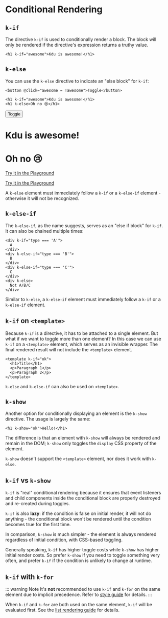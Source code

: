 # Conditional Rendering

<script setup>
import { ref } from 'kdu'
const awesome = ref(true)
</script>

## `k-if`

The directive `k-if` is used to conditionally render a block. The block will only be rendered if the directive's expression returns a truthy value.

```kdu-html
<h1 k-if="awesome">Kdu is awesome!</h1>
```

## `k-else`

You can use the `k-else` directive to indicate an "else block" for `k-if`:

```kdu-html
<button @click="awesome = !awesome">Toggle</button>

<h1 k-if="awesome">Kdu is awesome!</h1>
<h1 k-else>Oh no 😢</h1>
```

<div class="demo">
  <button @click="awesome = !awesome">Toggle</button>
  <h1 k-if="awesome">Kdu is awesome!</h1>
  <h1 k-else>Oh no 😢</h1>
</div>

<div class="composition-api">

[Try it in the Playground](https://kdujs-sfc.web.app/#eNpFkE1ugzAQha8y8SatVEDZIge16y56AW+ADIGAf+QZiwXiHt1V6gl7hNqBNju/N8+f3swi3pzLx0sQpZDU+sExEHJwlTKDdtYzLOCxgxU6bzUcY/SojDKtNcRQz0hWI5xT5ol9wGdlZLGBIiIKRu2mmjEqANkEZmvgtZ2Gdjwr8QAc9qcSFdvrdUJZbOE7RrHsTzBmQ/f4FJPvlwAD/dU4yKI/pfgexomw+ujBWPj5+vzep7L4ryRexLZkpmuX38iaeIYlFVX7gJQo4e4kLy6ftBI9s6OyKKJxo4y6Np+xyWvnkpP7YHjQmCPprPF2JvQRrkTCrMqsYv0FBxKDJw==)

</div>
<div class="options-api">

[Try it in the Playground](https://kdujs-sfc.web.app/#eNpFUEtOwzAQvcrUK5BIrG4jN4I1Cy7gjZNMGjfxR/ZYQap6D3ZInJAjYJNQLMuaN+/5aeZd2Yv39Twk1jAR+6A9tdLiu3eBYMBRpYXgKi3AoEg9PG61pICUgi1IEuSjVozOYAMUEm6SW+Hyk6/gd+sMCI1fFGFGAKJLRM7Cc7/ofj5JtjvBCQ57KVlL7nxeUPBN/GsjSUxHmCs9/n/KytchgY5/8xwEn45Fvotxidi+TWAdfH9+fO2s4PeR2BPTpixfGeXrS3Q2B7PtvBNRsmZLofRycgVLNhH52HCeG5dYxbGvV+xq5X3p1CFZ0gZrjKbqglsjhmwuWbEpEbHbDzcViUo=)

</div>

A `k-else` element must immediately follow a `k-if` or a `k-else-if` element - otherwise it will not be recognized.

## `k-else-if`

The `k-else-if`, as the name suggests, serves as an "else if block" for `k-if`. It can also be chained multiple times:

```kdu-html
<div k-if="type === 'A'">
  A
</div>
<div k-else-if="type === 'B'">
  B
</div>
<div k-else-if="type === 'C'">
  C
</div>
<div k-else>
  Not A/B/C
</div>
```

Similar to `k-else`, a `k-else-if` element must immediately follow a `k-if` or a `k-else-if` element.

## `k-if` on `<template>`

Because `k-if` is a directive, it has to be attached to a single element. But what if we want to toggle more than one element? In this case we can use `k-if` on a `<template>` element, which serves as an invisible wrapper. The final rendered result will not include the `<template>` element.

```kdu-html
<template k-if="ok">
  <h1>Title</h1>
  <p>Paragraph 1</p>
  <p>Paragraph 2</p>
</template>
```

`k-else` and `k-else-if` can also be used on `<template>`.

## `k-show`

Another option for conditionally displaying an element is the `k-show` directive. The usage is largely the same:

```kdu-html
<h1 k-show="ok">Hello!</h1>
```

The difference is that an element with `k-show` will always be rendered and remain in the DOM; `k-show` only toggles the `display` CSS property of the element.

`k-show` doesn't support the `<template>` element, nor does it work with `k-else`.

## `k-if` vs `k-show`

`k-if` is "real" conditional rendering because it ensures that event listeners and child components inside the conditional block are properly destroyed and re-created during toggles.

`k-if` is also **lazy**: if the condition is false on initial render, it will not do anything - the conditional block won't be rendered until the condition becomes true for the first time.

In comparison, `k-show` is much simpler - the element is always rendered regardless of initial condition, with CSS-based toggling.

Generally speaking, `k-if` has higher toggle costs while `k-show` has higher initial render costs. So prefer `k-show` if you need to toggle something very often, and prefer `k-if` if the condition is unlikely to change at runtime.

## `k-if` with `k-for`

::: warning Note
It's **not** recommended to use `k-if` and `k-for` on the same element due to implicit precedence. Refer to [style guide](/style-guide/rules-essential.html#avoid-k-if-with-k-for) for details.
:::

When `k-if` and `k-for` are both used on the same element, `k-if` will be evaluated first. See the [list rendering guide](list#k-for-with-k-if) for details.
